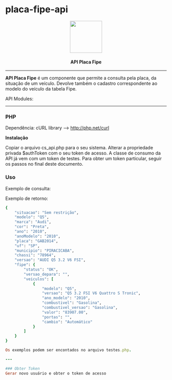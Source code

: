 # placa-fipe-api
<p align="center">
  <img width="100px" src="http://www.check-storage.com/Icon_v3.png"><br/>
  <h4 align="center">API Placa Fipe</h2>
</p>

---

**API Placa Fipe** é um componente que permite a consulta pela placa, da situação de um veículo. Devolve também o cadastro correspondente ao modelo do veículo da tabela Fipe.

API Modules:

---

### PHP
Dependência: cURL library --> http://php.net/curl

**Instalação**

Copiar o arquivo cs_api.php para o seu sistema.
Alterar a propriedade privada $authToken com o seu token de acesso. A classe de consumo da API já vem com um token de testes. Para obter um token particular, seguir os passos no final deste documento.

### Uso

Exemplo de consulta:


Exemplo de retorno:
```ruby
{
    "situacao": "Sem restrição",
    "modelo": "Q5",
    "marca": "Audi",
    "cor": "Preta",
    "ano": "2010",
    "anoModelo": "2010",
    "placa": "GAB2014",
    "uf": "SP",
    "municipio": "PIRACICABA",
    "chassi": "78964",
    "versao": "AUDI Q5 3.2 V6 FSI",
    "fipe": {
        "status": "OK",
        "versao_depara": "",
        "veiculos": [
            {
                "modelo": "Q5",
                "versao": "Q5 3.2 FSI V6 Quattro S Tronic",
                "ano_modelo": "2010",
                "combustivel": "Gasolina",
                "combustivel_versao": "Gasolina",
                "valor": "83907.00",
                "portas": "",
                "cambio": "Automático"
            }
        ]
    }
}

Os exemplos podem ser encontados no arquivo testes.php. 

---

### Obter Token
Gerar novo usuário e obter o token de acesso


